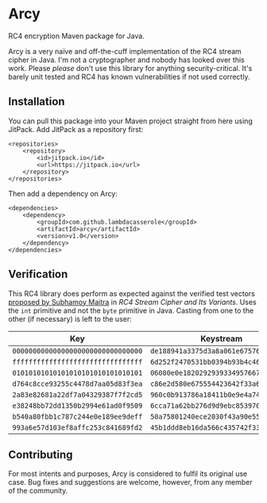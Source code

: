 # Arcy
RC4 encryption Maven package for Java.

Arcy is a very naïve and off-the-cuff implementation of the RC4 stream cipher in Java. I'm not a cryptographer and nobody has looked over this work. Please *please* don't use this library for anything security-critical. It's barely unit tested and RC4 has known vulnerabilities if not used correctly. 

## Installation
You can pull this package into your Maven project straight from here using JitPack. Add JitPack as a repository first:

```
<repositories>
    <repository>
        <id>jitpack.io</id>
        <url>https://jitpack.io</url>
    </repository>
</repositories>
```

Then add a dependency on Arcy:

```
<dependencies>
    <dependency>
        <groupId>com.github.lambdacasserole</groupId>
        <artifactId>arcy</artifactId>
        <version>v1.0</version>
    </dependency>
</dependencies>
```

## Verification
This RC4 library does perform as expected against the verified test vectors [proposed by Subhamoy Maitra](http://www.crcnetbase.com/doi/abs/10.1201/b11310-14) in *RC4 Stream Cipher and Its Variants*. Uses the `int` primitive and not the `byte` primitive in Java. Casting from one to the other (if necessary) is left to the user:

| Key                                | Keystream                             |
|------------------------------------|---------------------------------------|
| `00000000000000000000000000000000` | `de188941a3375d3a8a061e67576e926d...` |
| `ffffffffffffffffffffffffffffffff` | `6d252f2470531bb0394b93b4c46fdd9c...` |
| `01010101010101010101010101010101` | `06080e0e182029293933495766768783...` |
| `d764c8cce93255c4478d7aa05d83f3ea` | `c86e2d580e675554423642f33a6468e9...` |
| `2a83e82681a22df7a04329387f7f2cd5` | `960c0b913786a18411b0e9e4a7499bbc...` |
| `e38248bb72dd1350b2994e61ad0f9509` | `6cca71a62bb276d9d9ebc853970fe9fe...` |
| `b540a80fbb1c787c244e0e189ee9deff` | `50a75801240ece2030f43a90e55319d6...` |
| `993a6e57d103ef8affc253c841689fd2` | `45b1ddd8eb16da566c435742f3370d43...` |

## Contributing
For most intents and purposes, Arcy is considered to fulfil its original use case. Bug fixes and suggestions are welcome, however, from any member of the community.
